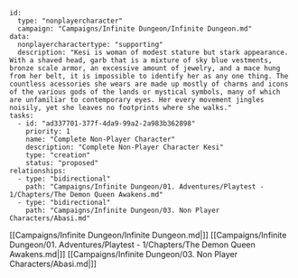
```RpgManager4
id: 
  type: "nonplayercharacter"
  campaign: "Campaigns/Infinite Dungeon/Infinite Dungeon.md"
data: 
  nonplayercharactertype: "supporting"
  description: "Kesi is woman of modest stature but stark appearance. With a shaved head, garb that is a mixture of sky blue vestments, bronze scale armor, an excessive amount of jewelry, and a mace hung from her belt, it is impossible to identify her as any one thing. The countless acessories she wears are made up mostly of charms and icons of the various gods of the lands or mystical symbols, many of which are unfamiliar to contemporary eyes. Her every movement jingles noisily, yet she leaves no footprints where she walks."
tasks: 
  - id: "ad337701-377f-4da9-99a2-2a983b362898"
    priority: 1
    name: "Complete Non-Player Character"
    description: "Complete Non-Player Character Kesi"
    type: "creation"
    status: "proposed"
relationships: 
  - type: "bidirectional"
    path: "Campaigns/Infinite Dungeon/01. Adventures/Playtest - 1/Chapters/The Demon Queen Awakens.md"
  - type: "bidirectional"
    path: "Campaigns/Infinite Dungeon/03. Non Player Characters/Abasi.md"
```

[[Campaigns/Infinite Dungeon/Infinite Dungeon.md|]]
[[Campaigns/Infinite Dungeon/01. Adventures/Playtest - 1/Chapters/The Demon Queen Awakens.md|]]
[[Campaigns/Infinite Dungeon/03. Non Player Characters/Abasi.md|]]